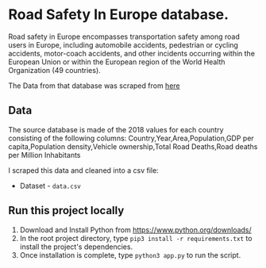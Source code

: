 # Road Safety In Europe database. 

Road safety in Europe encompasses transportation safety among road users in Europe, including automobile accidents, pedestrian or cycling accidents, motor-coach accidents, and other incidents occurring within the European Union or within the European region of the World Health Organization (49 countries). 

The Data from that database was scraped from [here]

[here]: https://en.wikipedia.org/wiki/Road_safety_in_Europe



## Data

The source database is made of the 2018 values for each country consisting of the following columns:
Country,Year,Area,Population,GDP per capita,Population density,Vehicle ownership,Total Road Deaths,Road deaths per Million Inhabitants

I scraped this data and cleaned into a csv file:
* Dataset - ```data.csv```


## Run this project locally

1. Download and Install Python from https://www.python.org/downloads/
2. In the root project directory, type ``pip3 install -r requirements.txt`` to install the project's dependencies.
3. Once installation is complete, type ``python3 app.py`` to run the script.




